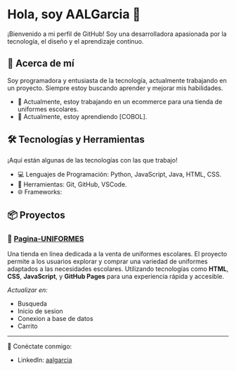 # Hola, soy AALGarcia 👋

¡Bienvenido a mi perfil de GitHub! Soy una desarrolladora apasionada por la tecnología, el diseño y el aprendizaje continuo.

## 🚀 Acerca de mí
Soy programadora y entusiasta de la tecnología, actualmente trabajando en un proyecto. Siempre estoy buscando aprender y mejorar mis habilidades.

- 🔭 Actualmente, estoy trabajando en un ecommerce para una tienda de uniformes escolares.
- 🌱 Actualmente, estoy aprendiendo [COBOL].

## 🛠 Tecnologías y Herramientas
¡Aquí están algunas de las tecnologías con las que trabajo!

- 💻 Lenguajes de Programación: Python, JavaScript, Java, HTML, CSS.
- 🔧 Herramientas: Git, GitHub, VSCode.
- 🌐 Frameworks: 

## 📦 Proyectos

### 🚀 [Pagina-UNIFORMES](https://aalgarcia.github.io/Pagina-UNIFORMES/)
Una tienda en línea dedicada a la venta de uniformes escolares. El proyecto permite a los usuarios explorar y comprar una variedad de uniformes adaptados a las necesidades escolares. Utilizando tecnologías como **HTML**, **CSS**, **JavaScript**, y **GitHub Pages** para una experiencia rápida y accesible.

*Actualizar en:*
- Busqueda
- Inicio de sesion
- Conexion a base de datos
- Carrito

---

🔗 Conéctate conmigo:
- LinkedIn: [aalgarcia](https://www.linkedin.com/in/aalgarcia)


